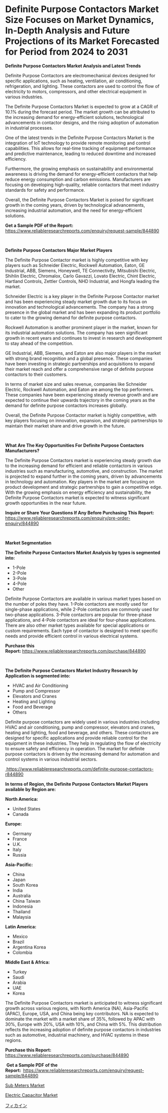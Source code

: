 <p><h1>Definite Purpose Contactors Market Size Focuses on Market Dynamics, In-Depth Analysis and Future Projections of its Market Forecasted for Period from 2024 to 2031</h1></p><p><strong>Definite Purpose Contactors Market Analysis and Latest Trends</strong></p>
<p><p>Definite Purpose Contactors are electromechanical devices designed for specific applications, such as heating, ventilation, air conditioning, refrigeration, and lighting. These contactors are used to control the flow of electricity to motors, compressors, and other electrical equipment in various industries.</p><p>The Definite Purpose Contactors Market is expected to grow at a CAGR of 10.1% during the forecast period. The market growth can be attributed to the increasing demand for energy-efficient solutions, technological advancements in contactor designs, and the rising adoption of automation in industrial processes.</p><p>One of the latest trends in the Definite Purpose Contactors Market is the integration of IoT technology to provide remote monitoring and control capabilities. This allows for real-time tracking of equipment performance and predictive maintenance, leading to reduced downtime and increased efficiency.</p><p>Furthermore, the growing emphasis on sustainability and environmental awareness is driving the demand for energy-efficient contactors that help reduce energy consumption and carbon emissions. Manufacturers are focusing on developing high-quality, reliable contactors that meet industry standards for safety and performance.</p><p>Overall, the Definite Purpose Contactors Market is poised for significant growth in the coming years, driven by technological advancements, increasing industrial automation, and the need for energy-efficient solutions.</p></p>
<p><strong>Get a Sample PDF of the Report:&nbsp;</strong> <a href="https://www.reliableresearchreports.com/enquiry/request-sample/844890">https://www.reliableresearchreports.com/enquiry/request-sample/844890</a></p>
<p>&nbsp;</p>
<p><strong>Definite Purpose Contactors Major Market Players</strong></p>
<p><p>The Definite Purpose Contactor market is highly competitive with key players such as Schneider Electric, Rockwell Automation, Eaton, GE Industrial, ABB, Siemens, Honeywell, TE Connectivity, Mitsubishi Electric, Shihlin Electric, Chromalox, Carlo Gavazzi, Lovato Electric, Chint Electric, Hartland Controls, Zettler Controls, NHD Industrial, and Hongfa leading the market.</p><p>Schneider Electric is a key player in the Definite Purpose Contactor market and has been experiencing steady market growth due to its focus on innovation and technological advancements. The company has a strong presence in the global market and has been expanding its product portfolio to cater to the growing demand for definite purpose contactors.</p><p>Rockwell Automation is another prominent player in the market, known for its industrial automation solutions. The company has seen significant growth in recent years and continues to invest in research and development to stay ahead of the competition.</p><p>GE Industrial, ABB, Siemens, and Eaton are also major players in the market with strong brand recognition and a global presence. These companies have been investing in strategic partnerships and acquisitions to expand their market reach and offer a comprehensive range of definite purpose contactors to their customers.</p><p>In terms of market size and sales revenue, companies like Schneider Electric, Rockwell Automation, and Eaton are among the top performers. These companies have been experiencing steady revenue growth and are expected to continue their upwards trajectory in the coming years as the demand for definite purpose contactors increases globally.</p><p>Overall, the Definite Purpose Contactor market is highly competitive, with key players focusing on innovation, expansion, and strategic partnerships to maintain their market share and drive growth in the future.</p></p>
<p>&nbsp;</p>
<p><strong>What Are The Key Opportunities For Definite Purpose Contactors Manufacturers?</strong></p>
<p><p>The Definite Purpose Contactors market is experiencing steady growth due to the increasing demand for efficient and reliable contactors in various industries such as manufacturing, automotive, and construction. The market is projected to expand further in the coming years, driven by advancements in technology and automation. Key players in the market are focusing on product development and strategic partnerships to gain a competitive edge. With the growing emphasis on energy efficiency and sustainability, the Definite Purpose Contactors market is expected to witness significant growth opportunities in the near future.</p></p>
<p><strong>Inquire or Share Your Questions If Any Before Purchasing This Report:</strong> <a href="https://www.reliableresearchreports.com/enquiry/pre-order-enquiry/844890">https://www.reliableresearchreports.com/enquiry/pre-order-enquiry/844890</a></p>
<p>&nbsp;</p>
<p><strong>Market Segmentation</strong></p>
<p><strong>The Definite Purpose Contactors Market Analysis by types is segmented into:</strong></p>
<p><ul><li>1-Pole</li><li>2-Pole</li><li>3-Pole</li><li>4-Pole</li><li>Other</li></ul></p>
<p><p>Definite Purpose Contactors are available in various market types based on the number of poles they have. 1-Pole contactors are mostly used for single-phase applications, while 2-Pole contactors are commonly used for two-phase applications. 3-Pole contactors are popular for three-phase applications, and 4-Pole contactors are ideal for four-phase applications. There are also other market types available for special applications or custom requirements. Each type of contactor is designed to meet specific needs and provide efficient control in various electrical systems.</p></p>
<p><strong>Purchase this Report:&nbsp;</strong><a href="https://www.reliableresearchreports.com/purchase/844890">https://www.reliableresearchreports.com/purchase/844890</a></p>
<p>&nbsp;</p>
<p><strong>The Definite Purpose Contactors Market Industry Research by Application is segmented into:</strong></p>
<p><ul><li>HVAC and Air Conditioning</li><li>Pump and Compressor</li><li>Elevators and Cranes</li><li>Heating and Lighting</li><li>Food and Beverage</li><li>Others</li></ul></p>
<p><p>Definite purpose contactors are widely used in various industries including HVAC and air conditioning, pump and compressor, elevators and cranes, heating and lighting, food and beverage, and others. These contactors are designed for specific applications and provide reliable control for the equipment in these industries. They help in regulating the flow of electricity to ensure safety and efficiency in operation. The market for definite purpose contactors is driven by the increasing demand for automation and control systems in various industrial sectors.</p></p>
<p><a href="https://www.reliableresearchreports.com/definite-purpose-contactors-r844890">&nbsp;https://www.reliableresearchreports.com/definite-purpose-contactors-r844890</a></p>
<p><strong>In terms of Region, the Definite Purpose Contactors Market Players available by Region are:</strong></p>
<p>
    <p> <strong> North America: </strong>
        <ul>
            <li>United States</li>
            <li>Canada</li>
        </ul>
        </p> 
    <p> <strong> Europe: </strong>
        <ul>
            <li>Germany</li>
            <li>France</li>
            <li>U.K.</li>
            <li>Italy</li>
            <li>Russia</li>
        </ul>
        </p> 
    <p> <strong> Asia-Pacific: </strong>
        <ul>
            <li>China</li>
            <li>Japan</li>
            <li>South Korea</li>
            <li>India</li>
            <li>Australia</li>
            <li>China Taiwan</li>
            <li>Indonesia</li>
            <li>Thailand</li>
            <li>Malaysia</li>
        </ul>
        </p> 
    <p> <strong> Latin America: </strong>
        <ul>
            <li>Mexico</li>
            <li>Brazil</li>
            <li>Argentina Korea</li>
            <li>Colombia</li>
        </ul>
        </p> 
    <p> <strong> Middle East & Africa: </strong>
        <ul>
            <li>Turkey</li>
            <li>Saudi</li>
            <li>Arabia</li>
            <li>UAE</li>
            <li>Korea</li>
        </ul>
    </p>
    </p>
<p><p>The Definite Purpose Contactors market is anticipated to witness significant growth across various regions, with North America (NA), Asia-Pacific (APAC), Europe, USA, and China being key contributors. NA is expected to dominate the market with a market share of 35%, followed by APAC with 30%, Europe with 20%, USA with 10%, and China with 5%. This distribution reflects the increasing adoption of definite purpose contactors in industries such as automotive, industrial machinery, and HVAC systems in these regions.</p></p>
<p><strong>Purchase this Report: </strong><a href="https://www.reliableresearchreports.com/purchase/844890">https://www.reliableresearchreports.com/purchase/844890</a></p>
<p>&nbsp;<strong>Get a Sample PDF of the Report:&nbsp;&nbsp;</strong><a href="https://www.reliableresearchreports.com/enquiry/request-sample/844890">https://www.reliableresearchreports.com/enquiry/request-sample/844890</a></p>
<p><strong></strong></p>
<p><p><a href="https://github.com/lsapaaep8/Market-Research-Report-List-1/blob/main/sub-meters-market.md">Sub Meters Market</a></p><p><a href="https://github.com/qrkceaah30/Market-Research-Report-List-1/blob/main/electric-capacitor-market.md">Electric Capacitor Market</a></p><p><a href="https://github.com/TerrellConn/Market-Research-Report-List-1/blob/main/4237053149268.md">フィカイン</a></p></p>